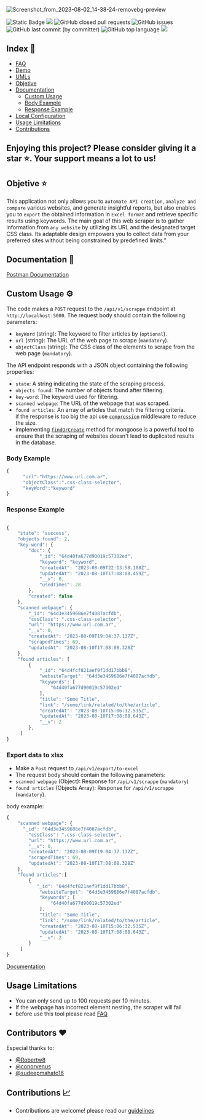 ![Screenshot_from_2023-08-02_14-38-24-removebg-preview](https://github.com/yamilt351/scraper/assets/88646148/ccf99b1d-f8b6-4cda-b5e6-4891b88add2b)

![Static Badge](https://img.shields.io/badge/Development-deployed) ![](https://img.shields.io/website-up-down-green-red/https/scraper-5ask.onrender.com/public/html.html.svg)
![GitHub closed pull requests](https://img.shields.io/github/issues-pr-closed/yamilt351/scraper?color=green) ![GitHub issues](https://img.shields.io/github/issues/yamilt351/scraper?color=red) ![GitHub last commit (by committer)](https://img.shields.io/github/last-commit/yamilt351/scraper) ![GitHub top language](https://img.shields.io/github/languages/top/yamilt351/scraper?color=blue) ![](https://img.shields.io/github/license/yamilt351/scraper.svg)

## Index 🔖

- [FAQ](https://github.com/yamilt351/scraper/blob/master/src/FAQ.md)
- [Demo](https://scraper-5ask.onrender.com/public/html.html)
- [UMLs](https://github.com/yamilt351/scraper/blob/master/UML.md)
- [Objetive](#Objetive)
- [Documentation](#Documentation)
  - [Custom Usage](#Custom-Usage)
  - [Body Example](#Body-Example)
  - [Response Example](#Response-Example)
- [Local Configuration](#Local-Configuration)
- [Usage Limitations](#Usage-Limitations)
- [Contributions](#Contributions)

## Enjoying this project? Please consider giving it a star ⭐️. Your support means a lot to us!

## Objetive ⭐ <a name="Objetive"></a>

This application not only allows you to `automate API creation`, `analyze and compare` various websites, and generate insightful reports, but also enables you to `export` the obtained information in `Excel format` and retrieve specific results using keywords. The main goal of this web scraper is to gather information from `any website` by utilizing its URL and the designated target CSS class. Its adaptable design empowers you to collect data from your preferred sites without being constrained by predefined limits."

## Documentation 📖 <a name="Documentation"></a>

[Postman Documentation](https://www.postman.com/orange-trinity-332576/workspace/scrapper/request/21643141-9324c29a-d14b-44c0-9a4d-2bf51d823d54?ctx=documentation)

## Custom Usage ⚙️ <a name="Custom-Usage"></a> 

The code makes a `POST` request to the `/api/v1/scrappe` endpoint at `http://localhost:5000`. The request body should contain the following parameters:

- `keyWord` (string): The keyword to filter articles by (`optional`).
- `url` (string): The URL of the web page to scrape (`mandatory`).
- `objectClass` (string): The CSS class of the elements to scrape from the web page (`mandatory`).

The API endpoint responds with a JSON object containing the following properties:

- `state`: A string indicating the state of the scraping process.
- `objects found`: The number of objects found after filtering.
- `key-word`: The keyword used for filtering.
- `scanned webpage`: The URL of the webpage that was scraped.
- `found articles`: An array of articles that match the filtering criteria.  
  if the response is too big the api use [`compression`](https://www.npmjs.com/package/compression) middleware to reduce the size.
- implementing [`findOrCreate`](https://www.npmjs.com/package/mongoose-findorcreate) method for mongoose is a powerful tool to ensure that the scraping of websites doesn't lead to duplicated results in the database.

### Body Example <a name="Body-Example"></a>

```javascript
{
      "url":"https://www.url.com.ar",
      "objectClass":".css-class-selector",
      "keyWord":"keyword"
}
```

### Response Example <a name="Response-Example"></a>

```javascript

{
    "state": "success",
    "objects found": 2,
    "key-word": {
        "doc": {
            "_id": "64d40fa677d90019c57302ed",
            "keyword": "keyword",
            "createdAt": "2023-08-09T22:13:58.108Z",
            "updatedAt": "2023-08-10T17:08:08.459Z",
            "__v": 0,
            "usedTimes": 28
        },
        "created": false
    },
    "scanned webpage": {
        "_id": "64d3e3459686e7f4087acfdb",
        "cssClass": ".css-class-selector",
        "url": "https://www.url.com.ar",
        "__v": 0,
        "createdAt": "2023-08-09T19:04:37.137Z",
        "scrapedTimes": 69,
        "updatedAt": "2023-08-10T17:08:08.328Z"
    },
    "found articles": [
        {
            "_id": "64d4fcf821aef9f1dd17bbb8",
            "websiteTarget": "64d3e3459686e7f4087acfdb",
            "keywords": [
                "64d40fa677d90019c57302ed"
            ],
            "title": "Some Title",
            "link": "/some/link/related/to/the/article",
            "createdAt": "2023-08-10T15:06:32.535Z",
            "updatedAt": "2023-08-10T17:08:08.643Z",
            "__v": 2
        },
     ]
}

```
### Export data to xlsx
- Make a `Post` request to `/api/v1/export/to-excel`
- The request body should contain the following parameters:
- `scanned webpage` (Object): Response for `/api/v1/scrappe` (`mandatory`)
- `found articles` (Objects Array):  Response for `/api/v1/scrappe` (`mandatory`).

body example:
```Javascript
{
    "scanned webpage": {
      "_id": "64d3e3459686e7f4087acfdb",
        "cssClass": ".css-class-selector",
        "url": "https://www.url.com.ar",
        "__v": 0,
        "createdAt": "2023-08-09T19:04:37.137Z",
        "scrapedTimes": 69,
        "updatedAt": "2023-08-10T17:08:08.328Z"
    },
    "found articles":[
        {
           "_id": "64d4fcf821aef9f1dd17bbb8",
            "websiteTarget": "64d3e3459686e7f4087acfdb",
            "keywords": [
                "64d40fa677d90019c57302ed"
            ],
            "title": "Some Title",
            "link": "/some/link/related/to/the/article",
            "createdAt": "2023-08-10T15:06:32.535Z",
            "updatedAt": "2023-08-10T17:08:08.643Z",
            "__v": 2
        }
     ]
}
```
[Documentation](https://www.postman.com/orange-trinity-332576/workspace/scrapper/request/21643141-9324c29a-d14b-44c0-9a4d-2bf51d823d54?ctx=documentation)

## Usage Limitations <a name="Usage-Limitations"></a>

- You can only send up to 100 requests per 10 minutes.
- If the webpage has incorrect element nesting, the scraper will fail
- before use this tool please read [FAQ](https://github.com/yamilt351/scraper/blob/master/src/FAQ.md)
  
## Contributors ❤️
Especial thanks to:
- [@Robertw8](https://github.com/Robertw8)
- [@conorvenus](https://github.com/conorvenus)
- [@sudeepmahato16 ](https://github.com/sudeepmahato16)
  
## Contributions 📈 <a name="Contributions"></a>

- Contributions are welcome! please read our [guidelines](https://github.com/yamilt351/scraper/blob/master/CONTRIBUTING.md)
